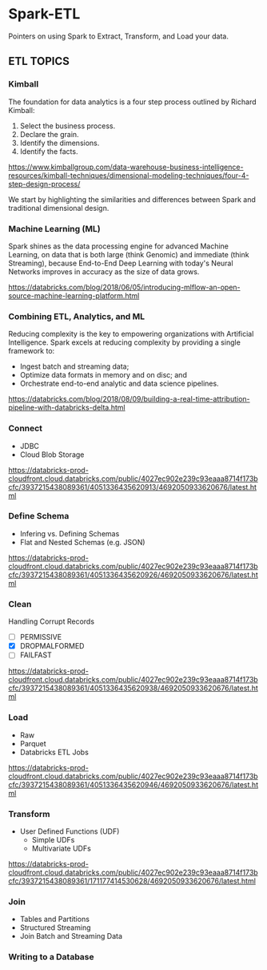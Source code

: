 # Spark-ETL
Pointers on using Spark to Extract, Transform, and Load your data.

## ETL TOPICS

### Kimball

The foundation for data analytics is a four step process outlined by Richard Kimball:
1. Select the business process.
2. Declare the grain.
3. Identify the dimensions.
4. Identify the facts. 

https://www.kimballgroup.com/data-warehouse-business-intelligence-resources/kimball-techniques/dimensional-modeling-techniques/four-4-step-design-process/

We start by highlighting the similarities and differences between Spark and traditional dimensional design.

### Machine Learning (ML)

Spark shines as the data processing engine for advanced Machine Learning, on data that is both large (think Genomic) and immediate (think Streaming), because End-to-End Deep Learning with today's Neural Networks improves in accuracy as the size of data grows.

https://databricks.com/blog/2018/06/05/introducing-mlflow-an-open-source-machine-learning-platform.html

### Combining ETL, Analytics, and ML

Reducing complexity is the key to empowering organizations with Artificial Intelligence.  Spark excels at reducing complexity by providing a single framework to:
* Ingest batch and streaming data;
* Optimize data formats in memory and on disc; and
* Orchestrate end-to-end analytic and data science pipelines.

https://databricks.com/blog/2018/08/09/building-a-real-time-attribution-pipeline-with-databricks-delta.html

### Connect

* JDBC
* Cloud Blob Storage

https://databricks-prod-cloudfront.cloud.databricks.com/public/4027ec902e239c93eaaa8714f173bcfc/3937215438089361/4051336435620913/4692050933620676/latest.html

### Define Schema

* Infering vs. Defining Schemas
* Flat and Nested Schemas (e.g. JSON) 

https://databricks-prod-cloudfront.cloud.databricks.com/public/4027ec902e239c93eaaa8714f173bcfc/3937215438089361/4051336435620926/4692050933620676/latest.html

### Clean

Handling Corrupt Records
- [ ] PERMISSIVE
- [x] DROPMALFORMED
- [ ] FAILFAST

https://databricks-prod-cloudfront.cloud.databricks.com/public/4027ec902e239c93eaaa8714f173bcfc/3937215438089361/4051336435620938/4692050933620676/latest.html

### Load

* Raw
* Parquet
* Databricks ETL Jobs

https://databricks-prod-cloudfront.cloud.databricks.com/public/4027ec902e239c93eaaa8714f173bcfc/3937215438089361/4051336435620946/4692050933620676/latest.html

### Transform

* User Defined Functions (UDF)
  - Simple UDFs
  - Multivariate UDFs
  
https://databricks-prod-cloudfront.cloud.databricks.com/public/4027ec902e239c93eaaa8714f173bcfc/3937215438089361/171177414530628/4692050933620676/latest.html

### Join

* Tables and Partitions
* Structured Streaming
* Join Batch and Streaming Data

### Writing to a Database
